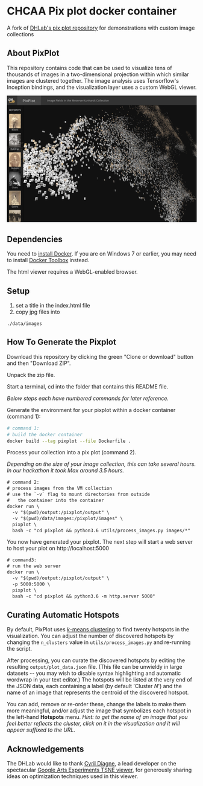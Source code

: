# CHCAA Pix plot docker container
A fork of [DHLab's pix plot repository](https://github.com/YaleDHLab/pix-plot) for demonstrations with custom image collections

## About PixPlot

This repository contains code that can be used to visualize tens of thousands of images in a two-dimensional projection within which similar images are clustered together. The image analysis uses Tensorflow's Inception bindings, and the visualization layer uses a custom WebGL viewer.

![App preview](./assets/images/preview.png?raw=true)

## Dependencies

You need to [install Docker](https://docs.docker.com/install/). If you are on Windows 7 or earlier, you may need to install [Docker Toolbox](https://docs.docker.com/toolbox/toolbox_install_windows/) instead.

The html viewer requires a WebGL-enabled browser.

## Setup

 1) set a title in the index.html file
 1) copy jpg files into 
 
 ```
 ./data/images
 ```

## How To Generate the Pixplot

Download this repository by clicking the green "Clone or download" button and then "Download ZIP".

Unpack the zip file. 

Start a terminal, cd into the folder that contains this README file.

*Below steps each have numbered commands for later reference.*

Generate the environment for your pixplot within a docker container (command 1):

```bash
# command 1: 
# build the docker container
docker build --tag pixplot --file Dockerfile .
```

Process your collection into a pix plot (command 2). 

*Depending on the size of your image collection, this can take several hours. In our hackathon it took Max around 3.5 hours.*

```
# command 2:
# process images from the VM collection
# use the `-v` flag to mount directories from outside
#   the container into the container
docker run \
  -v "$(pwd)/output:/pixplot/output" \
  -v "$(pwd)/data/images:/pixplot/images" \
  pixplot \
  bash -c "cd pixplot && python3.6 utils/process_images.py images/*"
```

You now have generated your pixplot. The next step will start a web server to host your plot on http://localhost:5000

```
# command3:
# run the web server
docker run \
  -v "$(pwd)/output:/pixplot/output" \
  -p 5000:5000 \
  pixplot \
  bash -c "cd pixplot && python3.6 -m http.server 5000"
```

## Curating Automatic Hotspots

By default, PixPlot uses [*k*-means clustering](https://en.wikipedia.org/wiki/K-means_clustering) to find twenty hotspots in the visualization.  You can adjust the number of discovered hotspots by changing the `n_clusters` value in `utils/process_images.py` and re-running the script.

After processing, you can curate the discovered hotspots by editing the resulting `output/plot_data.json` file. (This file can be unwieldy in large datasets -- you may wish to disable syntax highlighting and automatic wordwrap in your text editor.) The hotspots will be listed at the very end of the JSON data, each containing a label (by default 'Cluster *N*') and the name of an image that represents the centroid of the discovered hotspot.

You can add, remove or re-order these, change the labels to make them more meaningful, and/or adjust the image that symbolizes each hotspot in the left-hand **Hotspots** menu.  *Hint: to get the name of an image that you feel better reflects the cluster, click on it in the visualization and it will appear suffixed to the URL.*


## Acknowledgements

The DHLab would like to thank [Cyril Diagne](http://cyrildiagne.com/), a lead developer on the spectacular [Google Arts Experiments TSNE viewer](https://artsexperiments.withgoogle.com/tsnemap/), for generously sharing ideas on optimization techniques used in this viewer.

